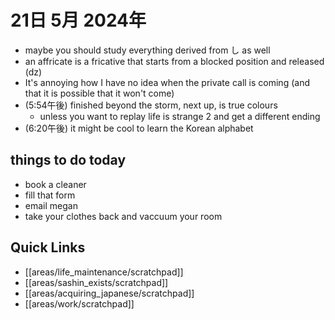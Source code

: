 # 21日 5月 2024年
- maybe you should study everything derived from し as well
- an affricate is a fricative that starts from a blocked position and released (dz)
- It's annoying how I have no idea when the private call is coming (and that it is possible that it won't come)
- (5:54午後) finished beyond the storm, next up, is true colours
  - unless you want to replay life is strange 2 and get a different ending
- (6:20午後) it might be cool to learn the Korean alphabet



## things to do today
- book a cleaner
- fill that form
- email megan
- take your clothes back and vaccuum your room



## Quick Links
- [[areas/life_maintenance/scratchpad]]
- [[areas/sashin_exists/scratchpad]]
- [[areas/acquiring_japanese/scratchpad]]
- [[areas/work/scratchpad]]
